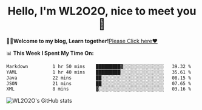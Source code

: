 <h1 align = "center">Hello, I'm WL2O2O, nice to meet you 👋</h1>

🧑‍💻**Welcome to my blog, Learn together!**[Please Click here❤️](https://wl2o2o.github.io)

📊 **This Week I Spent My Time On:**
<!--START_SECTION:waka-->

```txt
Markdown         1 hr 50 mins    █████████▓░░░░░░░░░░░░░░░   39.32 %
YAML             1 hr 40 mins    █████████░░░░░░░░░░░░░░░░   35.61 %
Java             22 mins         ██░░░░░░░░░░░░░░░░░░░░░░░   08.15 %
JSON             21 mins         ██░░░░░░░░░░░░░░░░░░░░░░░   07.65 %
XML              8 mins          ▓░░░░░░░░░░░░░░░░░░░░░░░░   03.16 %
```

<!--END_SECTION:waka-->

![WL2O2O's GitHub stats](https://github-readme-stats.vercel.app/api?username=wl2o2o&show_icons=true)


<!--
**WL2O2O/WL2O2O** is a ✨ _special_ ✨ repository because its `README.md` (this file) appears on your GitHub profile.

Here are some ideas to get you started:

- 🔭 I’m currently working on ...
- 🌱 I’m currently learning ...
- 👯 I’m looking to collaborate on ...
- 🤔 I’m looking for help with ...
- 💬 Ask me about ...
- 📫 How to reach me: ...
- 😄 Pronouns: ...
- ⚡ Fun fact: ...
-->
